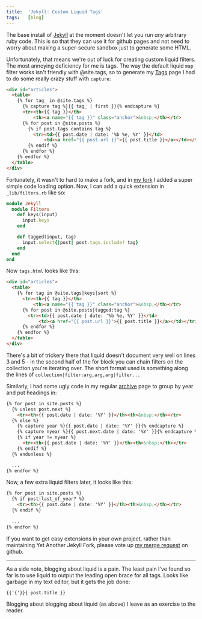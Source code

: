 ```yaml
---
title:  'Jekyll: Custom Liquid Tags'
tags:   [blog]
---
```


The base install of [Jekyll][] at the moment doesn't let you run _any_ arbitrary ruby code. This is so that they can use it for github pages and not need to worry about making a super-secure sandbox just to generate some HTML.

[Jekyll]: http://github.com/mojombo/jekyll

Unfortunately, that means we're out of luck for creating custom liquid filters. The most annoying deficiency for me is tags. The way the default liquid `map` filter works isn't friendly with @site.tags, so to generate my [Tags][] page I had to do some really crazy stuff with `capture`:

[Tags]: /tags/

~~~html
<div id="articles">
  <table>
    {% for tag_ in @site.tags %}
      {% capture tag %}{{ tag_ | first }}{% endcapture %}
      <tr><th>{{ tag }}</th>
          <th><a name="{{ tag }}" class="anchor">&nbsp;</th></tr>
      {% for post in @site.posts %}
        {% if post.tags contains tag %}
          <tr><td>{{ post.date | date: '%b %e, %Y' }}</td>
              <td><a href="{{ post.url }}">{{ post.title }}</a></td></tr>
        {% endif %}
      {% endfor %}
    {% endfor %}
  </table>
</div>
~~~

Fortunately, it wasn't to hard to make a fork, and in [my fork][] I added a super simple code loading option. Now, I can add a quick extension in `_lib/filters.rb` like so:

[my fork]: http://github.com/jamie/jekyll

~~~ruby
module Jekyll
  module Filters
    def keys(input)
      input.keys
    end

    def tagged(input, tag)
      input.select{|post| post.tags.include? tag}
    end
  end
end
~~~

Now `tags.html` looks like this:

~~~html
<div id="articles">
  <table>
    {% for tag in @site.tags|keys|sort %}
      <tr><th>{{ tag }}</th>
          <th><a name="{{ tag }}" class="anchor">&nbsp;</th></tr>
      {% for post in @site.posts|tagged:tag %}
        <tr><td>{{ post.date | date: '%b %e, %Y' }}</td>
            <td><a href="{{ post.url }}">{{ post.title }}</a></td></tr>
      {% endfor %}
    {% endfor %}
  </table>
</div>
~~~

There's a bit of trickery there that liquid doesn't document very well on lines 3 and 5 - in the second half of the for block you can chain filters on the collection you're iterating over. The short format used is something along the lines of `collection|filter:arg,arg,arg|filter...`

Similarly, I had some ugly code in my regular [archive][] page to group by year and put headings in:

[archive]: /archive/

~~~html
{% for post in site.posts %}
  {% unless post.next %}
    <tr><th>{{ post.date | date: '%Y' }}</th><th>&nbsp;</th></tr>
  {% else %}
    {% capture year %}{{ post.date | date: '%Y' }}{% endcapture %}
    {% capture nyear %}{{ post.next.date | date: '%Y' }}{% endcapture %}
    {% if year != nyear %}
      <tr><th>{{ post.date | date: '%Y' }}</th><th>&nbsp;</th></tr>
    {% endif %}
  {% endunless %}

  ...
{% endfor %}
~~~

Now, a few extra liquid filters later, it looks like this:

~~~html
{% for post in site.posts %}
  {% if post|last_of_year? %}
    <tr><th>{{ post.date | date: '%Y' }}</th><th>&nbsp;</th></tr>
  {% endif %}
  
  ...
{% endfor %}
~~~

If you want to get easy extensions in your own project, rather than maintaining Yet Another Jekyll Fork, please vote up [my merge request](http://github.com/mojombo/jekyll/issues#issue/100) on github.

--------

As a side note, blogging about liquid is a pain. The least pain I've found so far is to use liquid to output the leading open brace for all tags. Looks like garbage in my text editor, but it gets the job done:

    {{'{'}}{ post.title }}

Blogging about blogging about liquid (as above) I leave as an exercise to the reader.
